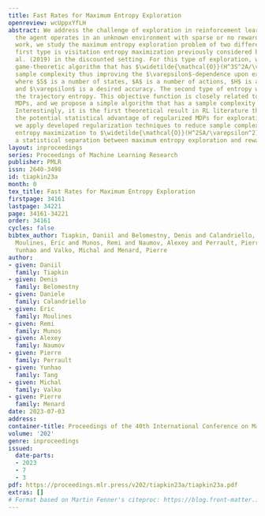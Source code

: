 ```yaml
---
title: Fast Rates for Maximum Entropy Exploration
openreview: wcUppxYfLH
abstract: We address the challenge of exploration in reinforcement learning (RL) when
  the agent operates in an unknown environment with sparse or no rewards. In this
  work, we study the maximum entropy exploration problem of two different types. The
  first type is visitation entropy maximization previously considered by Hazan et
  al. (2019) in the discounted setting. For this type of exploration, we propose a
  game-theoretic algorithm that has $\widetilde{\mathcal{O}}(H^3S^2A/\varepsilon^2)$
  sample complexity thus improving the $\varepsilon$-dependence upon existing results,
  where $S$ is a number of states, $A$ is a number of actions, $H$ is an episode length,
  and $\varepsilon$ is a desired accuracy. The second type of entropy we study is
  the trajectory entropy. This objective function is closely related to the entropy-regularized
  MDPs, and we propose a simple algorithm that has a sample complexity of order $\widetilde{\mathcal{O}}(\mathrm{poly}(S,A,H)/\varepsilon)$.
  Interestingly, it is the first theoretical result in RL literature that establishes
  the potential statistical advantage of regularized MDPs for exploration. Finally,
  we apply developed regularization techniques to reduce sample complexity of visitation
  entropy maximization to $\widetilde{\mathcal{O}}(H^2SA/\varepsilon^2)$, yielding
  a statistical separation between maximum entropy exploration and reward-free exploration.
layout: inproceedings
series: Proceedings of Machine Learning Research
publisher: PMLR
issn: 2640-3498
id: tiapkin23a
month: 0
tex_title: Fast Rates for Maximum Entropy Exploration
firstpage: 34161
lastpage: 34221
page: 34161-34221
order: 34161
cycles: false
bibtex_author: Tiapkin, Daniil and Belomestny, Denis and Calandriello, Daniele and
  Moulines, Eric and Munos, Remi and Naumov, Alexey and Perrault, Pierre and Tang,
  Yunhao and Valko, Michal and Menard, Pierre
author:
- given: Daniil
  family: Tiapkin
- given: Denis
  family: Belomestny
- given: Daniele
  family: Calandriello
- given: Eric
  family: Moulines
- given: Remi
  family: Munos
- given: Alexey
  family: Naumov
- given: Pierre
  family: Perrault
- given: Yunhao
  family: Tang
- given: Michal
  family: Valko
- given: Pierre
  family: Menard
date: 2023-07-03
address: 
container-title: Proceedings of the 40th International Conference on Machine Learning
volume: '202'
genre: inproceedings
issued:
  date-parts:
  - 2023
  - 7
  - 3
pdf: https://proceedings.mlr.press/v202/tiapkin23a/tiapkin23a.pdf
extras: []
# Format based on Martin Fenner's citeproc: https://blog.front-matter.io/posts/citeproc-yaml-for-bibliographies/
---
```

